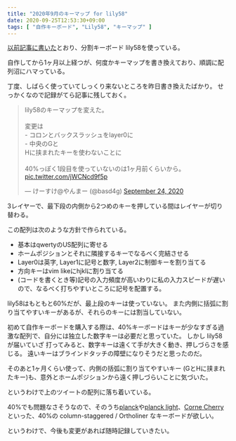 ```yaml
---
title: "2020年9月のキーマップ for lily58"
date: 2020-09-25T12:53:30+09:00
tags: [ "自作キーボード", "Lily58", "キーマップ" ]
---
```


[以前記事に書いた](/posts/lily58-pro-ble/)とおり、分割キーボード lily58を使っている。

自作してから1ヶ月以上経つが、何度かキーマップを書き換えており、順調に配列沼にハマっている。

丁度、しばらく使っていてしっくり来ないところを昨日書き換えたばかり。
せっかくなので記録がてら記事に残しておく。

<blockquote class="twitter-tweet"><p lang="ja" dir="ltr">lily58のキーマップを変えた。<br><br>変更は<br>- コロンとバックスラッシュをlayer0に<br>- 中央のGと<br>Hに挟まれたキーを使わないことに<br><br>40%っぽく1段目を使っていないのは1ヶ月前くらいから。 <a href="https://t.co/jWCNcd9f5p">pic.twitter.com/jWCNcd9f5p</a></p>&mdash; けーすけ@やんまー (@basd4g) <a href="https://twitter.com/basd4g/status/1309153335530848256?ref_src=twsrc%5Etfw">September 24, 2020</a></blockquote> <script async src="https://platform.twitter.com/widgets.js" charset="utf-8"></script>

3レイヤーで、最下段の内側から2つめのキーを押している間はレイヤーが切り替わる。

この配列は次のような方針で作られている。

- 基本はqwertyのUS配列に寄せる
- ホームポジションとそれに隣接するキーでなるべく完結させる
- Layer0は英字, Layer1に記号と数字, Layer2に制御キーを割り当てる
- 方向キーはvim likeにhjklに割り当てる
- (コードを書くとき等)記号の入力頻度が高いわりに私の入力スピードが遅いので、なるべく打ちやすいところに記号を配置する。

lily58はもともと60%だが、最上段のキーは使っていない。
また内側に括弧に割り当てやすいキーがあるが、それらのキーには割当していない。

初めて自作キーボードを購入する際は、40%キーボードはキーが少なすぎる過激な配列で、自分には独立した数字キーは必要だと思っていた。
しかし lily58 が届いていざ 打ってみると、数字キーは遠くて手が大きく動き、押しづらさを感じる。
遠いキーはブラインドタッチの障壁になりそうだと思ったのだ。

そのあと1ヶ月くらい使って、内側の括弧に割り当てやすいキー (GとHに挟まれたキー)も、意外とホームポジションから遠く押しづらいことに気づいた。

というわけで上のツイートの配列に落ち着いている。

40%でも問題なさそうなので、そのうち[planck](https://olkb.com/collections/planck)や[planck light](https://drop.com/buy/massdrop-x-olkb-planck-light-mechanical-keyboard)、[Corne Cherry](https://yushakobo.jp/shop/corne-cherry/)といった、40%の column-staggered / Ortholiner なキーボードが欲しい。

というわけで、今後も変更があれば随時記録していきたい。
